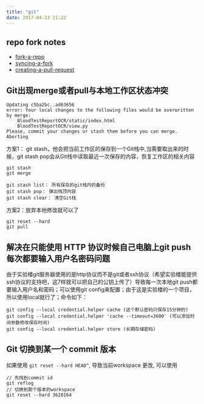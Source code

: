 ```yaml
---
title: "git"
date: 2017-04-23 21:22
---
```


## repo fork notes

 - [fork-a-repo](https://help.github.com/articles/fork-a-repo/)
 - [syncing-a-fork](https://help.github.com/articles/syncing-a-fork/)
 - [creating-a-pull-request](https://help.github.com/articles/creating-a-pull-request/)

## Git出现merge或者pull与本地工作区状态冲突
```
Updating c5ba2bc..ad63656
error: Your local changes to the following files would be overwritten by merge:
    BloodTestReportOCR/static/index.html
    BloodTestReportOCR/view.py
Please, commit your changes or stash them before you can merge.
Aborting
```

方案1： git stash，他会把当前工作区的保存到一个Git栈中,当需要取出来的时候，git stash pop会从Git栈中读取最近一次保存的内容，恢复工作区的相关内容
```
git stash
git merge

git stash list： 所有保存的git栈内的备份
git stash pop： 弹出栈顶内容
git stash clear： 清空Git栈
```
方案2：放弃本地修改就可以了
```
git reset --hard
git pull
```

## 解决在只能使用 HTTP 协议时候自己电脑上git push每次都要输入用户名密码问题
由于实验楼git服务器使用的是http协议而不是git或者ssh协议（希望实验楼能提供ssh协议的支持吧，这7样就可以把自己的公钥上传了）导致每一次本地git push都要输入用户名和密码；可以使用git config来配置；由于这是实验楼的一个项目，所以使用local就行了；命令如下：

```
git config --local credential.helper cache (这个默认密码只保存15分钟的)
git config --local credential.helper 'cache --timeout=3600' (可以添加时间参数修改保存时间)
git config --local credential.helper store (长期存储密码)
```

## Git 切换到某一个 commit 版本
如果使用 `git reset --hard HEAD^`, 导致当前workspace 更改, 可以使用 
```
// 先找到commit id
git reflog
// 切换到那个版本的workspace
git reset --hard 3628164
``` 